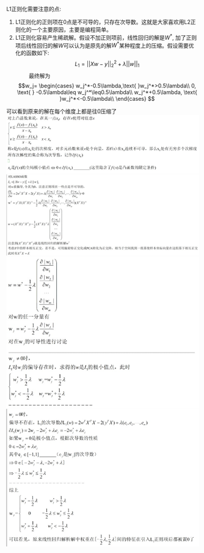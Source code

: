 L1正则化需要注意的点:  
1. L1正则化的正则项在0点是不可导的，只存在次导数。这就是大家喜欢用L2正则化的一个主要原因，主要是编程简单。
2. L1正则化容易产生稀疏解。假设不加正则项前，线性回归的解是$W^*$, 加了正则项后线性回归的解$W$可以认为是原先的解$W^*$某种程度上的压缩。假设需要优化的函数如下:  
 $$L_1=||Xw-y||_2^2+\lambda||w||_1$$
 &ensp;&ensp;&ensp;&ensp;&ensp;最终解为  
$$w_j=
\begin{cases}
w_j^*-0.5\lambda,\text{ }w_j^*>0.5\lambda\\
0, \text{ } -0.5\lambda\leq w_j^*\leq0.5\lambda\\
w_j^*+0.5\lambda, \text{ }w_j^*<-0.5\lambda\\
\end{cases}
$$

可以看到原来的解在每个维度上都是往0压缩了  
![](images/image_2019-08-27-20-42-44.png)  
![](images/image_2019-08-27-20-42-57.png)  
![](images/image_2019-08-27-20-43-13.png)  
![](images/image_2019-08-27-20-43-35.png)